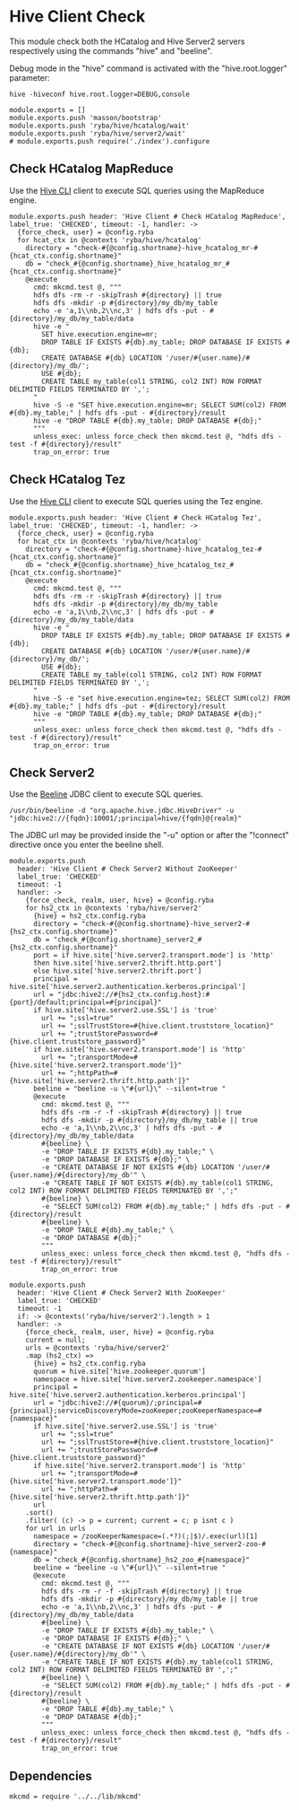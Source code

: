   
# Hive Client Check

This module check both the HCatalog and Hive Server2 servers respectively using
the commands "hive" and "beeline".

Debug mode in the "hive" command is activated with the "hive.root.logger"
parameter:

```
hive -hiveconf hive.root.logger=DEBUG,console
```

    module.exports = []
    module.exports.push 'masson/bootstrap'
    module.exports.push 'ryba/hive/hcatalog/wait'
    module.exports.push 'ryba/hive/server2/wait'
    # module.exports.push require('./index').configure

## Check HCatalog MapReduce

Use the [Hive CLI][hivecli] client to execute SQL queries using the MapReduce
engine.

    module.exports.push header: 'Hive Client # Check HCatalog MapReduce', label_true: 'CHECKED', timeout: -1, handler: ->
      {force_check, user} = @config.ryba
      for hcat_ctx in @contexts 'ryba/hive/hcatalog'
        directory = "check-#{@config.shortname}-hive_hcatalog_mr-#{hcat_ctx.config.shortname}"
        db = "check_#{@config.shortname}_hive_hcatalog_mr_#{hcat_ctx.config.shortname}"
        @execute
          cmd: mkcmd.test @, """
          hdfs dfs -rm -r -skipTrash #{directory} || true
          hdfs dfs -mkdir -p #{directory}/my_db/my_table
          echo -e 'a,1\\nb,2\\nc,3' | hdfs dfs -put - #{directory}/my_db/my_table/data
          hive -e "
            SET hive.execution.engine=mr;
            DROP TABLE IF EXISTS #{db}.my_table; DROP DATABASE IF EXISTS #{db};
            CREATE DATABASE #{db} LOCATION '/user/#{user.name}/#{directory}/my_db/';
            USE #{db};
            CREATE TABLE my_table(col1 STRING, col2 INT) ROW FORMAT DELIMITED FIELDS TERMINATED BY ',';
          "
          hive -S -e "SET hive.execution.engine=mr; SELECT SUM(col2) FROM #{db}.my_table;" | hdfs dfs -put - #{directory}/result
          hive -e "DROP TABLE #{db}.my_table; DROP DATABASE #{db};"
          """
          unless_exec: unless force_check then mkcmd.test @, "hdfs dfs -test -f #{directory}/result"
          trap_on_error: true

## Check HCatalog Tez

Use the [Hive CLI][hivecli] client to execute SQL queries using the Tez engine.

    module.exports.push header: 'Hive Client # Check HCatalog Tez', label_true: 'CHECKED', timeout: -1, handler: ->
      {force_check, user} = @config.ryba
      for hcat_ctx in @contexts 'ryba/hive/hcatalog'
        directory = "check-#{@config.shortname}-hive_hcatalog_tez-#{hcat_ctx.config.shortname}"
        db = "check_#{@config.shortname}_hive_hcatalog_tez_#{hcat_ctx.config.shortname}"
        @execute
          cmd: mkcmd.test @, """
          hdfs dfs -rm -r -skipTrash #{directory} || true
          hdfs dfs -mkdir -p #{directory}/my_db/my_table
          echo -e 'a,1\\nb,2\\nc,3' | hdfs dfs -put - #{directory}/my_db/my_table/data
          hive -e "
            DROP TABLE IF EXISTS #{db}.my_table; DROP DATABASE IF EXISTS #{db};
            CREATE DATABASE #{db} LOCATION '/user/#{user.name}/#{directory}/my_db/';
            USE #{db};
            CREATE TABLE my_table(col1 STRING, col2 INT) ROW FORMAT DELIMITED FIELDS TERMINATED BY ',';
          "
          hive -S -e "set hive.execution.engine=tez; SELECT SUM(col2) FROM #{db}.my_table;" | hdfs dfs -put - #{directory}/result
          hive -e "DROP TABLE #{db}.my_table; DROP DATABASE #{db};"
          """
          unless_exec: unless force_check then mkcmd.test @, "hdfs dfs -test -f #{directory}/result"
          trap_on_error: true

## Check Server2

Use the [Beeline][beeline] JDBC client to execute SQL queries.

```
/usr/bin/beeline -d "org.apache.hive.jdbc.HiveDriver" -u "jdbc:hive2://{fqdn}:10001/;principal=hive/{fqdn}@{realm}"
```

The JDBC url may be provided inside the "-u" option or after the "!connect"
directive once you enter the beeline shell.

    module.exports.push
      header: 'Hive Client # Check Server2 Without ZooKeeper'
      label_true: 'CHECKED'
      timeout: -1
      handler: ->
        {force_check, realm, user, hive} = @config.ryba
        for hs2_ctx in @contexts 'ryba/hive/server2'
          {hive} = hs2_ctx.config.ryba
          directory = "check-#{@config.shortname}-hive_server2-#{hs2_ctx.config.shortname}"
          db = "check_#{@config.shortname}_server2_#{hs2_ctx.config.shortname}"
          port = if hive.site['hive.server2.transport.mode'] is 'http'
          then hive.site['hive.server2.thrift.http.port']
          else hive.site['hive.server2.thrift.port']
          principal = hive.site['hive.server2.authentication.kerberos.principal']
          url = "jdbc:hive2://#{hs2_ctx.config.host}:#{port}/default;principal=#{principal}"
          if hive.site['hive.server2.use.SSL'] is 'true'
            url += ";ssl=true"
            url += ";sslTrustStore=#{hive.client.truststore_location}"
            url += ";trustStorePassword=#{hive.client.truststore_password}"
          if hive.site['hive.server2.transport.mode'] is 'http'
            url += ";transportMode=#{hive.site['hive.server2.transport.mode']}"
            url += ";httpPath=#{hive.site['hive.server2.thrift.http.path']}"
          beeline = "beeline -u \"#{url}\" --silent=true "
          @execute
            cmd: mkcmd.test @, """
            hdfs dfs -rm -r -f -skipTrash #{directory} || true
            hdfs dfs -mkdir -p #{directory}/my_db/my_table || true
            echo -e 'a,1\\nb,2\\nc,3' | hdfs dfs -put - #{directory}/my_db/my_table/data
            #{beeline} \
            -e "DROP TABLE IF EXISTS #{db}.my_table;" \
            -e "DROP DATABASE IF EXISTS #{db};" \
            -e "CREATE DATABASE IF NOT EXISTS #{db} LOCATION '/user/#{user.name}/#{directory}/my_db'" \
            -e "CREATE TABLE IF NOT EXISTS #{db}.my_table(col1 STRING, col2 INT) ROW FORMAT DELIMITED FIELDS TERMINATED BY ',';"
            #{beeline} \
            -e "SELECT SUM(col2) FROM #{db}.my_table;" | hdfs dfs -put - #{directory}/result
            #{beeline} \
            -e "DROP TABLE #{db}.my_table;" \
            -e "DROP DATABASE #{db};"
            """
            unless_exec: unless force_check then mkcmd.test @, "hdfs dfs -test -f #{directory}/result"
            trap_on_error: true

    module.exports.push
      header: 'Hive Client # Check Server2 With ZooKeeper'
      label_true: 'CHECKED'
      timeout: -1
      if: -> @contexts('ryba/hive/server2').length > 1
      handler: ->
        {force_check, realm, user, hive} = @config.ryba
        current = null;
        urls = @contexts 'ryba/hive/server2'
        .map (hs2_ctx) =>
          {hive} = hs2_ctx.config.ryba
          quorum = hive.site['hive.zookeeper.quorum']
          namespace = hive.site['hive.server2.zookeeper.namespace']
          principal = hive.site['hive.server2.authentication.kerberos.principal']
          url = "jdbc:hive2://#{quorum}/;principal=#{principal};serviceDiscoveryMode=zooKeeper;zooKeeperNamespace=#{namespace}"
          if hive.site['hive.server2.use.SSL'] is 'true'
            url += ";ssl=true"
            url += ";sslTrustStore=#{hive.client.truststore_location}"
            url += ";trustStorePassword=#{hive.client.truststore_password}"
          if hive.site['hive.server2.transport.mode'] is 'http'
            url += ";transportMode=#{hive.site['hive.server2.transport.mode']}"
            url += ";httpPath=#{hive.site['hive.server2.thrift.http.path']}"
          url
        .sort()
        .filter( (c) -> p = current; current = c; p isnt c )
        for url in urls
          namespace = /zooKeeperNamespace=(.*?)(;|$)/.exec(url)[1]
          directory = "check-#{@config.shortname}-hive_server2-zoo-#{namespace}"
          db = "check_#{@config.shortname}_hs2_zoo_#{namespace}"
          beeline = "beeline -u \"#{url}\" --silent=true "
          @execute
            cmd: mkcmd.test @, """
            hdfs dfs -rm -r -f -skipTrash #{directory} || true
            hdfs dfs -mkdir -p #{directory}/my_db/my_table || true
            echo -e 'a,1\\nb,2\\nc,3' | hdfs dfs -put - #{directory}/my_db/my_table/data
            #{beeline} \
            -e "DROP TABLE IF EXISTS #{db}.my_table;" \
            -e "DROP DATABASE IF EXISTS #{db};" \
            -e "CREATE DATABASE IF NOT EXISTS #{db} LOCATION '/user/#{user.name}/#{directory}/my_db'" \
            -e "CREATE TABLE IF NOT EXISTS #{db}.my_table(col1 STRING, col2 INT) ROW FORMAT DELIMITED FIELDS TERMINATED BY ',';"
            #{beeline} \
            -e "SELECT SUM(col2) FROM #{db}.my_table;" | hdfs dfs -put - #{directory}/result
            #{beeline} \
            -e "DROP TABLE #{db}.my_table;" \
            -e "DROP DATABASE #{db};"
            """
            unless_exec: unless force_check then mkcmd.test @, "hdfs dfs -test -f #{directory}/result"
            trap_on_error: true

## Dependencies

    mkcmd = require '../../lib/mkcmd'

[hivecli]: https://cwiki.apache.org/confluence/display/Hive/LanguageManual+Cli
[beeline]: https://cwiki.apache.org/confluence/display/Hive/HiveServer2+Clients#HiveServer2Clients-Beeline%E2%80%93NewCommandLineShell
